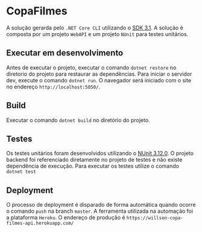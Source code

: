 # CopaFilmes

A solução gerarda pelo `.NET Core CLI` utilizando o [SDK 3.1](https://dotnet.microsoft.com/download/dotnet-core/3.1). A solução é composta por um projeto `WebAPI` e um projeto `NUnit` para testes unitários.

## Executar em desenvolvimento

Antes de executar o projeto, executar o comando `dotnet restore` no diretorio do projeto para restaurar as dependências.
Para iniciar o servidor dev, execute o comando `dotnet run`. O navegador será iniciado com o site no endereço `http://localhost:5050/`.

## Build

Executar o comando `dotnet build` no diretório do projeto.

## Testes
Os testes unitários foram desenvolvidos utilizando o [NUnit 3.12.0](https://www.nuget.org/packages/NUnit/3.12.0). O projeto backend foi referenciado diretamente no projeto de testes e não existe dependência de execução. Para executar os testes utilize o comando `dotnet test`

## Deployment

O processo de deployment é disparado de forma automática quando ocorre o comando `push` na branch `master`. A ferramenta utilizada na automação foi a plataforma `Heroku`. O endereço de produção é `https://willson-copa-filmes-api.herokuapp.com/`
